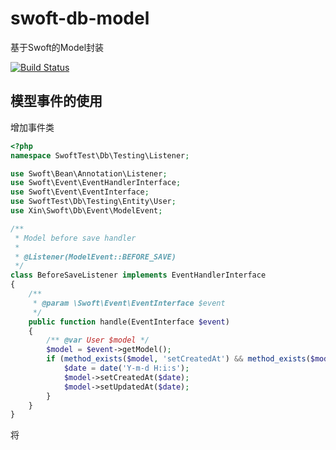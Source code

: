 # swoft-db-model
基于Swoft的Model封装

[![Build Status](https://travis-ci.org/limingxinleo/swoft-db-model.svg?branch=master)](https://travis-ci.org/limingxinleo/swoft-db-model)

## 模型事件的使用

增加事件类

~~~php
<?php
namespace SwoftTest\Db\Testing\Listener;

use Swoft\Bean\Annotation\Listener;
use Swoft\Event\EventHandlerInterface;
use Swoft\Event\EventInterface;
use SwoftTest\Db\Testing\Entity\User;
use Xin\Swoft\Db\Event\ModelEvent;

/**
 * Model before save handler
 *
 * @Listener(ModelEvent::BEFORE_SAVE)
 */
class BeforeSaveListener implements EventHandlerInterface
{
    /**
     * @param \Swoft\Event\EventInterface $event
     */
    public function handle(EventInterface $event)
    {
        /** @var User $model */
        $model = $event->getModel();
        if (method_exists($model, 'setCreatedAt') && method_exists($model, 'setUpdatedAt')) {
            $date = date('Y-m-d H:i:s');
            $model->setCreatedAt($date);
            $model->setUpdatedAt($date);
        }
    }
}
~~~

将
